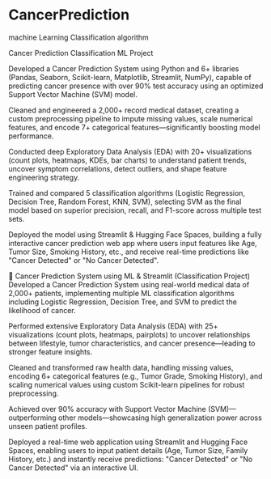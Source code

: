 # CancerPrediction
machine Learning Classification algorithm

Cancer Prediction Classification ML Project

Developed a Cancer Prediction System using Python and 6+ libraries (Pandas, Seaborn, Scikit-learn, Matplotlib, Streamlit, NumPy), capable of predicting cancer presence with over 90% test accuracy using an optimized Support Vector Machine (SVM) model.

Cleaned and engineered a 2,000+ record medical dataset, creating a custom preprocessing pipeline to impute missing values, scale numerical features, and encode 7+ categorical features—significantly boosting model performance.

Conducted deep Exploratory Data Analysis (EDA) with 20+ visualizations (count plots, heatmaps, KDEs, bar charts) to understand patient trends, uncover symptom correlations, detect outliers, and shape feature engineering strategy.

Trained and compared 5 classification algorithms (Logistic Regression, Decision Tree, Random Forest, KNN, SVM), selecting SVM as the final model based on superior precision, recall, and F1-score across multiple test sets.

Deployed the model using Streamlit & Hugging Face Spaces, building a fully interactive cancer prediction web app where users input features like Age, Tumor Size, Smoking History, etc., and receive real-time predictions like "Cancer Detected" or "No Cancer Detected".



🧬 Cancer Prediction System using ML & Streamlit (Classification Project)
Developed a Cancer Prediction System using real-world medical data of 2,000+ patients, implementing multiple ML classification algorithms including Logistic Regression, Decision Tree, and SVM to predict the likelihood of cancer.

Performed extensive Exploratory Data Analysis (EDA) with 25+ visualizations (count plots, heatmaps, pairplots) to uncover relationships between lifestyle, tumor characteristics, and cancer presence—leading to stronger feature insights.

Cleaned and transformed raw health data, handling missing values, encoding 6+ categorical features (e.g., Tumor Grade, Smoking History), and scaling numerical values using custom Scikit-learn pipelines for robust preprocessing.

Achieved over 90% accuracy with Support Vector Machine (SVM)—outperforming other models—showcasing high generalization power across unseen patient profiles.

Deployed a real-time web application using Streamlit and Hugging Face Spaces, enabling users to input patient details (Age, Tumor Size, Family History, etc.) and instantly receive predictions: "Cancer Detected" or "No Cancer Detected" via an interactive UI.

